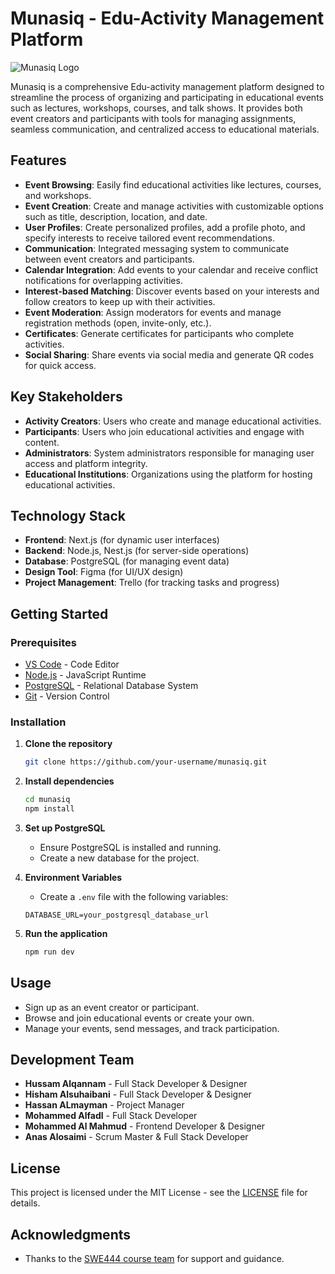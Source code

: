 # Munasiq - Edu-Activity Management Platform

![Munasiq Logo](link-to-your-logo)

Munasiq is a comprehensive Edu-activity management platform designed to streamline the process of organizing and participating in educational events such as lectures, workshops, courses, and talk shows. It provides both event creators and participants with tools for managing assignments, seamless communication, and centralized access to educational materials.

## Features

- **Event Browsing**: Easily find educational activities like lectures, courses, and workshops.
- **Event Creation**: Create and manage activities with customizable options such as title, description, location, and date.
- **User Profiles**: Create personalized profiles, add a profile photo, and specify interests to receive tailored event recommendations.
- **Communication**: Integrated messaging system to communicate between event creators and participants.
- **Calendar Integration**: Add events to your calendar and receive conflict notifications for overlapping activities.
- **Interest-based Matching**: Discover events based on your interests and follow creators to keep up with their activities.
- **Event Moderation**: Assign moderators for events and manage registration methods (open, invite-only, etc.).
- **Certificates**: Generate certificates for participants who complete activities.
- **Social Sharing**: Share events via social media and generate QR codes for quick access.

## Key Stakeholders

- **Activity Creators**: Users who create and manage educational activities.
- **Participants**: Users who join educational activities and engage with content.
- **Administrators**: System administrators responsible for managing user access and platform integrity.
- **Educational Institutions**: Organizations using the platform for hosting educational activities.

## Technology Stack

- **Frontend**: Next.js (for dynamic user interfaces)
- **Backend**: Node.js, Nest.js (for server-side operations)
- **Database**: PostgreSQL (for managing event data)
- **Design Tool**: Figma (for UI/UX design)
- **Project Management**: Trello (for tracking tasks and progress)

## Getting Started

### Prerequisites

- [VS Code](https://code.visualstudio.com/) - Code Editor
- [Node.js](https://nodejs.org/) - JavaScript Runtime
- [PostgreSQL](https://www.postgresql.org/) - Relational Database System
- [Git](https://git-scm.com/) - Version Control

### Installation

1. **Clone the repository**
    ```bash
    git clone https://github.com/your-username/munasiq.git
    ```

2. **Install dependencies**
    ```bash
    cd munasiq
    npm install
    ```

3. **Set up PostgreSQL**
    - Ensure PostgreSQL is installed and running.
    - Create a new database for the project.

4. **Environment Variables**
    - Create a `.env` file with the following variables:
    ```env
    DATABASE_URL=your_postgresql_database_url
    ```

5. **Run the application**
    ```bash
    npm run dev
    ```

## Usage

- Sign up as an event creator or participant.
- Browse and join educational events or create your own.
- Manage your events, send messages, and track participation.

## Development Team

- **Hussam Alqannam** - Full Stack Developer & Designer
- **Hisham Alsuhaibani** - Full Stack Developer & Designer
- **Hassan ALmayman** - Project Manager
- **Mohammed Alfadl** - Full Stack Developer
- **Mohammed Al Mahmud** - Frontend Developer & Designer
- **Anas Alosaimi** - Scrum Master & Full Stack Developer

## License

This project is licensed under the MIT License - see the [LICENSE](LICENSE) file for details.

## Acknowledgments

- Thanks to the [SWE444 course team](link-to-course-details) for support and guidance.

